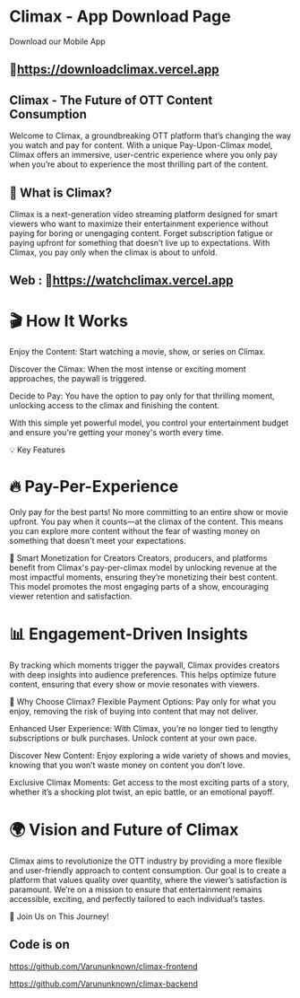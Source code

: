 # Climax - App Download Page

Download our Mobile App 
## 🔗https://downloadclimax.vercel.app

## Climax - The Future of OTT Content Consumption

Welcome to Climax, a groundbreaking OTT platform that’s changing the way you watch and pay for content. With a unique Pay-Upon-Climax model, Climax offers an immersive, user-centric experience where you only pay when you’re about to experience the most thrilling part of the content.

## 🚀 What is Climax?
Climax is a next-generation video streaming platform designed for smart viewers who want to maximize their entertainment experience without paying for boring or unengaging content.
Forget subscription fatigue or paying upfront for something that doesn’t live up to expectations. With Climax, you pay only when the climax is about to unfold.

## Web : 🔗https://watchclimax.vercel.app

# 🎬 How It Works
Enjoy the Content: Start watching a movie, show, or series on Climax.

Discover the Climax: When the most intense or exciting moment approaches, the paywall is triggered.

Decide to Pay: You have the option to pay only for that thrilling moment, unlocking access to the climax and finishing the content.

With this simple yet powerful model, you control your entertainment budget and ensure you're getting your money's worth every time.

💡 Key Features
# 🔥 Pay-Per-Experience
Only pay for the best parts! No more committing to an entire show or movie upfront. You pay when it counts—at the climax of the content. This means you can explore more content without the fear of wasting money on something that doesn't meet your expectations.

🎯 Smart Monetization for Creators
Creators, producers, and platforms benefit from Climax's pay-per-climax model by unlocking revenue at the most impactful moments, ensuring they’re monetizing their best content. This model promotes the most engaging parts of a show, encouraging viewer retention and satisfaction.

# 📊 Engagement-Driven Insights
By tracking which moments trigger the paywall, Climax provides creators with deep insights into audience preferences. This helps optimize future content, ensuring that every show or movie resonates with viewers.

🌟 Why Choose Climax?
Flexible Payment Options: Pay only for what you enjoy, removing the risk of buying into content that may not deliver.

Enhanced User Experience: With Climax, you’re no longer tied to lengthy subscriptions or bulk purchases. Unlock content at your own pace.

Discover New Content: Enjoy exploring a wide variety of shows and movies, knowing that you won’t waste money on content you don’t love.

Exclusive Climax Moments: Get access to the most exciting parts of a story, whether it’s a shocking plot twist, an epic battle, or an emotional payoff.

# 🌍 Vision and Future of Climax
Climax aims to revolutionize the OTT industry by providing a more flexible and user-friendly approach to content consumption. Our goal is to create a platform that values quality over quantity, where the viewer’s satisfaction is paramount. We’re on a mission to ensure that entertainment remains accessible, exciting, and perfectly tailored to each individual’s tastes.

🚀 Join Us on This Journey!
## Code is on
https://github.com/Varununknown/climax-frontend

https://github.com/Varununknown/climax-backend


